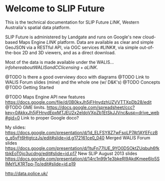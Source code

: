 # Welcome to SLIP Future

This is the technical documentation for SLIP Future $LINK$, Western Australia's spatial data platform.

SLIP Future is administered by Landgate and runs on Google's new cloud-based Maps Engine $LINK$ platform. Data are available as clear and simple GeoJSON via a RESTful API, via OGC services #LINK#, via simple out-of-the-box 2D and 3D viewers, and as a direct download.

Most of the data is made available under the WALIS... $info here about WALIS and CC licensing + a LINK$.


@TODO Is there a good overviewy doco with diagrams
@TODO Link to WALIS Forum slides (mine) and the whole one (w/ D&K's)
@TODO Concepts
@TODO Getting Started

@TODO Maps Engine API new features https://docs.google.com/file/d/0B0kxJh5jFHnydzhUZVVTTXpDb28/edit
@TODO GME limits. https://docs.google.com/spreadsheet/ccc?key=0AkkxJh5jFHnydEpxMTJEU2x2eldoVXpZb1EtSkJJVnc&usp=drive_web#gid=0 Link to proper Google doco?

My slides: https://docs.google.com/presentation/d/1d_ELFSY8Z7wFsoLP7At1AYEFczBg_q5vFt6HtgtczJs/edit#slide=id.g172161ce0_040
Merged WALIS Forum slides https://docs.google.com/presentation/d/1tuFn77lUE_9YO0DSOktZUqbuh6fktbkEoT0jo3ucdng/edit#slide=id.p17
New SLIP August 2013 slides https://docs.google.com/presentation/d/14rc1n99r1e3bkeRl9AkdKmee6lo5SlMeYLK1RTpq-To/edit#slide=id.p19

http://data.police.uk/
